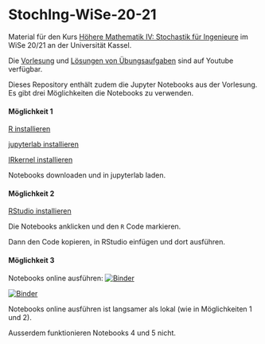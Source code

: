 # StochIng-WiSe-20-21

Material für den Kurs [Höhere Mathematik IV: Stochastik für Ingenieure](https://portal.uni-kassel.de/qisserver/rds?state=verpublish&status=init&vmfile=no&publishid=177662&moduleCall=webInfo&publishConfFile=webInfo&publishSubDir=veranstaltung) im WiSe 20/21 an der Universität Kassel.

Die [Vorlesung](https://www.youtube.com/playlist?list=PLIIRjhhOmUg9GPqUfvdhS0fU6XJ_b7YxT) und [Lösungen von Übungsaufgaben](https://www.youtube.com/playlist?list=PLIIRjhhOmUg8jyt5kQQpSBhHkLqykpnhJ) sind auf Youtube verfügbar.


Dieses Repository enthält zudem die Jupyter Notebooks aus der Vorlesung. Es gibt drei Möglichkeiten die Notebooks zu verwenden.


#### Möglichkeit 1

[R installieren](https://www.r-project.org)

[jupyterlab installieren](https://jupyterlab.readthedocs.io/en/stable/getting_started/installation.html)

[IRkernel installieren](https://github.com/IRkernel/IRkernel)

Notebooks downloaden und in jupyterlab laden.


#### Möglichkeit 2

[RStudio installieren](https://rstudio.com/products/rstudio/download/)

Die Notebooks anklicken und den `R` Code markieren.

Dann den Code kopieren, in RStudio einfügen und dort ausführen.



#### Möglichkeit 3

Notebooks online ausführen: [![Binder](http://mybinder.org/badge_logo.svg)](http://mybinder.org/v2/gh/PBrdng/StochIng-WiSe-20-21/main)

[![Binder](http://mybinder.org/badge_logo.svg)](http://mybinder.org/v2/gh/PBrdng/StochIng-WiSe-20-21/main/Notebooks)

Notebooks online ausführen ist langsamer als lokal (wie in Möglichkeiten 1 und 2).

Ausserdem funktionieren Notebooks 4 und 5 nicht.
